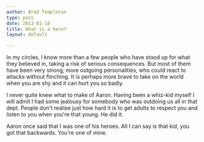 ```yaml
---
author: Brad Templeton
type: post
date: 2013-01-18
title: What is a hero?
layout: default

---
```

In my circles, I know more than a few people who have stood up for what they believed in, taking a risk of serious consequences.  But most of them have been very strong, more outgoing personalities, who could react to attacks without flinching.  It is perhaps more brave to take on the world when you are shy and it can hurt you so badly.

I never quite knew what to make of Aaron.  Having been a whiz-kid myself I will admit I had some jealousy for somebody who was outdoing us all in that dept.  People don't realise just how hard it is to get adults to respect you and listen to you when you're that young.  He did it.

Aaron once said that I was one of his heroes.  All I can say is that kid, you got that backwards.  You're one of mine.
